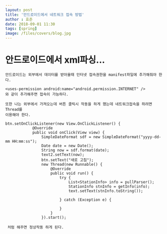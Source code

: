 ```yaml
---
layout: post
title: '안드로이드에서 네트워크 접속 방법'
author : 효준
date: 2018-09-01 11:30
tags: [spring]
image: /files/covers/blog.jpg
---
```



# 안드로이드에서 xml파싱...
    안드로이드는 외부에서 데이터를 받아올때 인터넷 접속권한을 manifest파일에 추가해줘야 한다.
    
    <uses-permission android:name="android.permission.INTERNET" />
    와 같이 추가해주면 접속이 가능하다.
    
    또한 나는 외부에서 가져오는데 버튼 클릭시 작동을 하게 했는데 네트워크접속을 하려면 Thread를 
    이용해야 한다.
    
    btn.setOnClickListener(new View.OnClickListener() {
                @Override
                public void onClick(View view) {
                    SimpleDateFormat sdf = new SimpleDateFormat("yyyy-dd-mm HH:mm:ss");
                    Date date = new Date();
                    String now = sdf.format(date);
                    text2.setText(now);
                    btn.setText("새로 고침");
                    new Thread(new Runnable() {
                        @Override
                        public void run() {
                            try {
                                List<StationInfo> info = pullParser();
                                StationInfo stnInfo = getInfo(info);
                                text.setText(stnInfo.toString());
    
                            } catch (Exception e) {
    
                            }
                        }
                    }).start();
                    
     처럼 해주면 정상작동 하게 된다. 

